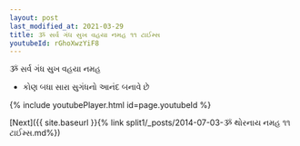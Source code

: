 ```yaml
---
layout: post
last_modified_at: 2021-03-29
title: ૐ સર્વ ગંધ સુખ વહયા નમહ ૧૧ ટાઈમ્સ
youtubeId: rGhoXwzYiF8
---
```

 
 
 ૐ સર્વ ગંધ સુખ વહયા નમહ  
 
 -  કોણ બધા સારા સુગંધનો આનંદ બનાવે છે 
 
  
 
  
 
 
 
 
 
 


{% include youtubePlayer.html id=page.youtubeId %}
 
[Next]({{ site.baseurl }}{% link  split1/_posts/2014-07-03-ૐ થોરનાય નમહ ૧૧ ટાઈમ્સ.md%})
 
